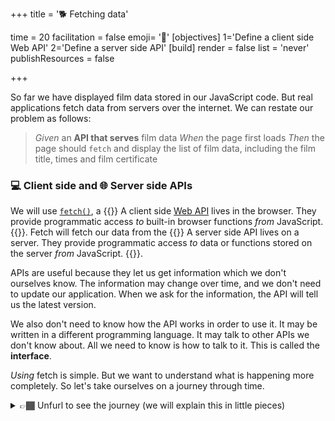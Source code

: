 +++
title = '🐕 Fetching data'

time = 20
facilitation = false
emoji= '🧩'
[objectives]
    1='Define a client side Web API'
    2='Define a server side API'
[build]
  render = false
  list = 'never'
  publishResources = false

+++

So far we have displayed film data stored in our JavaScript code. But real applications fetch data from servers over the internet. We can restate our problem as follows:

> _Given_ an **API that serves** film data
> _When_ the page first loads
> _Then_ the page should `fetch` and display the list of film data, including the film title, times and film certificate

### 💻 Client side and 🌐 Server side APIs

We will use [`fetch()`](https://developer.mozilla.org/en-US/docs/Web/API/Fetch_API/Using_Fetch), a {{<tooltip title="client side Web API">}}
A client side [Web API](https://developer.mozilla.org/en-US/docs/Web/API) lives in the browser. They provide programmatic access _to_ built-in browser functions _from_ JavaScript. {{</tooltip>}}. Fetch will fetch our data from the {{<tooltip title="server side API">}}
A server side API lives on a server. They provide programmatic access _to_ data or functions stored on the server _from_ JavaScript. {{</tooltip>}}.

APIs are useful because they let us get information which we don't ourselves know. The information may change over time, and we don't need to update our application. When we ask for the information, the API will tell us the latest version.

We also don't need to know how the API works in order to use it. It may be written in a different programming language. It may talk to other APIs we don't know about. All we need to know is how to talk to it. This is called the **interface**.

_Using_ fetch is simple. But we want to understand what is happening more completely. So let's take ourselves on a journey through time.

<details> 
<summary>👉🏾 Unfurl to see the journey (we will explain this in little pieces)</summary>

```mermaid
graph TD
    fetch[(🐕 fetch)] --> |sends a| Request{📤 Request}
    Request --> |has a latency| TimeProblem[🗓️ Time Problem]
    Request --> |to| ServerAPIs
    fetch --> |is a| ClientAPIs

    TimeProblem --> |caused by| SingleThread[🧵 Single thread]
    Callbacks{{🪃 Callbacks}} --> |run on| SingleThread
    SingleThread --> |handled by| EventLoop[🔁 Event Loop]
    EventLoop --> |queues| Callbacks
    SingleThread --> |send tasks to| ClientAPIs
    SingleThread --> |handled by| Asynchrony

    TimeProblem --> |solved by| Asynchrony[🛎️ Asynchrony]
    Asynchrony --> |delivered with| Promise{{🤝 Promises}}
    Asynchrony --> | delivered with | ClientAPIs
    Promise --> |resolve to a| Response{📤 Response}
    Promise --> |join the| EventLoop{{Event Loop 🔁}}
    Promise --> |syntax| async{{🏃‍♂️ async}}
    async --> |syntax| await{{📭 await}}
    await --> |resolves to| Response
    Response ---> |sequence with| then{{✔️ then}}


    APIs((🧰 APIs)) --> |live in your browser| ClientAPIs{💻 Client side APIs}
    ClientAPIs --> |like| setTimeout[(⏲️ setTimeout)]
    ClientAPIs --> |like| eventListener[(🦻🏾 eventListener)]
    APIs --> |live on the internet| ServerAPIs{🌐 Server side APIs}
    ServerAPIs --> |serve our| Data[(💾 Data)]
    Data --> |as a| Response

```

😵‍💫 This is a lot to take in. Let's break it down and make sense of it.

</details>
